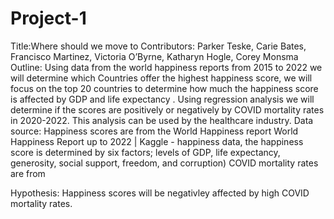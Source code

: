 # Project-1
Title:Where should we move to
Contributors: Parker Teske, Carie Bates, Francisco Martinez, Victoria O’Byrne, Katharyn Hogle, Corey Monsma
Outline: Using data from the world happiness reports from  2015 to 2022  we will determine which Countries offer the highest happiness score, we will focus on the top 20 countries to determine how much the happiness score is affected by GDP and life expectancy .  Using regression analysis we will determine if the scores are positively or negatively by COVID mortality rates in 2020-2022. This analysis can be used by the healthcare industry.
Data source: Happiness scores are from the World Happiness report 
World Happiness Report up to 2022 | Kaggle - happiness data, the happiness score is determined by six factors; levels of GDP, life expectancy, generosity, social support, freedom, and corruption)
COVID mortality rates are from 


Hypothesis:  Happiness scores will be negativley affected by high COVID mortality rates.
